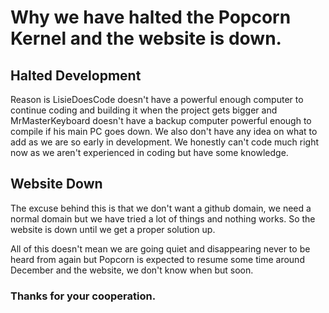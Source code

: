 # Why we have halted the Popcorn Kernel and the website is down.

## Halted Development

Reason is LisieDoesCode doesn't have a powerful enough computer to continue coding and building it when the project gets bigger
and MrMasterKeyboard doesn't have a backup computer powerful enough to compile if his main PC goes down. We also don't have any idea on what to add
as we are so early in development. We honestly can't code much right now as we aren't experienced in coding but have some knowledge.

## Website Down

The excuse behind this is that we don't want a github domain, we need a normal domain but we have tried a lot of things and nothing works.
So the website is down until we get a proper solution up.

All of this doesn't mean we are going quiet and disappearing never to be heard from again but Popcorn is expected to resume some time around December and the website, we don't know when but soon.

### Thanks for your cooperation.
